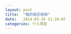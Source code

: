 ```yaml
---
layout: post
title:  "我的简历视频"
date:   2014-03-16 11:26:07
categories: 个人项目
---
```


<jplayer url="videos/jian-li-shi-ping.mp4" title="我的简历视频"></jplayer>
